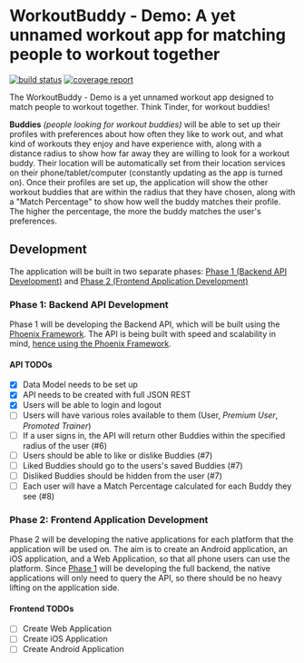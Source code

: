 # WorkoutBuddy - Demo: A yet unnamed workout app for matching people to workout together

[![build status](https://gitlab.com/daVinciCEB/unnamed-workout-app/badges/master/build.svg)](https://gitlab.com/daVinciCEB/unnamed-workout-app/commits/master) [![coverage report](https://gitlab.com/daVinciCEB/unnamed-workout-app/badges/master/coverage.svg)](https://gitlab.com/daVinciCEB/unnamed-workout-app/commits/master)

The WorkoutBuddy - Demo is a yet unnamed workout app designed to match people to workout together. Think Tinder, for workout buddies!

**Buddies** *(people looking for workout buddies)* will be able to set up their profiles with preferences about how often they like to work out, and what kind of workouts they enjoy and have experience with, along with a distance radius to show how far away they are willing to look for a workout buddy. Their location will be automatically set from their location services on their phone/tablet/computer (constantly updating as the app is turned on). Once their profiles are set up, the application will show the other workout buddies that are within the radius that they have chosen, along with a "Match Percentage" to show how well the buddy matches their profile. The higher the percentage, the more the buddy matches the user's preferences.

## Development

The application will be built in two separate phases: [Phase 1 (Backend API Development)](#phase-1-backend-api-development) and [Phase 2 (Frontend Application Development)](#phase-2-frontend-application-development)

### Phase 1: Backend API Development

Phase 1 will be developing the Backend API, which will be built using the [Phoenix Framework](http://phoenixframework.org/). The API is being built with speed and scalability in mind, [hence using the Phoenix Framework](http://www.phoenixframework.org/blog/the-road-to-2-million-websocket-connections).

#### API TODOs

- [x] Data Model needs to be set up
- [x] API needs to be created with full JSON REST
- [x] Users will be able to login and logout
- [ ] Users will have various roles available to them (User, *Premium User*, *Promoted Trainer*)
- [ ] If a user signs in, the API will return other Buddies within the specified radius of the user (#6)
- [ ] Users should be able to like or dislike Buddies (#7)
- [ ] Liked Buddies should go to the users's saved Buddies (#7)
- [ ] Disliked Buddies should be hidden from the user (#7)
- [ ] Each user will have a Match Percentage calculated for each Buddy they see (#8)

### Phase 2: Frontend Application Development

Phase 2 will be developing the native applications for each platform that the application will be used on. The aim is to create an Android application, an iOS application, and a Web Application, so that all phone users can use the platform. Since [Phase 1](#phase-1-backend-api-development) will be developing the full backend, the native applications will only need to query the API, so there should be no heavy lifting on the application side.

#### Frontend TODOs
- [ ] Create Web Application
- [ ] Create iOS Application
- [ ] Create Android Application